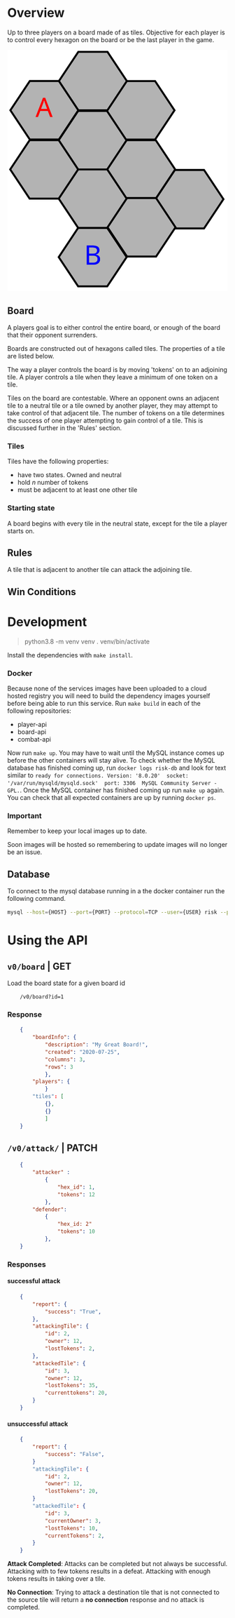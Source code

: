 # Overview 

Up to three players on a board made of as tiles. Objective for each player is
to control every hexagon on the board or be the last player in the game.

![Example Board](tiles.svg)

## Board

A players goal is to either control the entire board, or enough of the board
that their opponent surrenders.

Boards are constructed out of hexagons called tiles. The properties of a tile
are listed below.

The way a player controls the board is by moving 'tokens' on to an adjoining
tile. A player controls a tile when they leave a minimum of one token on a
tile. 

Tiles on the board are contestable. Where an opponent owns an adjacent tile to
a neutral tile or a tile owned by another player, they may attempt to take
control of that adjacent tile. The number of tokens on a tile determines the
success of one player attempting to gain control of a tile. This is discussed
further in the 'Rules' section.

###  Tiles 

Tiles have the following properties:
  - have two states. Owned and neutral
  - hold _n_ number of tokens
  - must be adjacent to at least one other tile

### Starting state 

A board begins with every tile in the neutral state, except for the tile a
player starts on. 

## Rules

A tile that is adjacent to another tile can attack the adjoining tile.

## Win Conditions

# Development

> python3.8 -m venv venv
> . venv/bin/activate

Install the dependencies with `make install`. 

### Docker

Because none of the services images have been uploaded to a cloud hosted
registry you will need to build the dependency images yourself before being
able to run this service. Run `make build` in each of the following
repositories:

- player-api
- board-api
- combat-api

Now run `make up`. You may have to wait until the MySQL instance comes up
before the other containers will stay alive. To check whether the MySQL
database has finished coming up, run `docker logs risk-db` and look for text
similar to `ready for connections. Version: '8.0.20'  socket:
'/var/run/mysqld/mysqld.sock'  port: 3306  MySQL Community Server - GPL.`. Once
the MySQL container has finished coming up run `make up` again. You can check
that all expected containers are up by running `docker ps`.

### Important 

Remember to keep your local images up to date.

Soon images will be hosted so remembering to update images will no longer be an
issue.

## Database

To connect to the mysql database running in a the docker container run the
following command.


``` bash
mysql --host={HOST} --port={PORT} --protocol=TCP --user={USER} risk --password={PASSWORD}
```
 
# Using the API 


## `v0/board` | GET


Load the board state for a given board id


``` http
    /v0/board?id=1
```

### Response 

```json
    {
        "boardInfo": {
            "description": "My Great Board!",
            "created": "2020-07-25",
            "columns": 3,
            "rows": 3
            },
        "players": {
            }
        "tiles": [
            {},
            {}
            ]
    }
```

## `/v0/attack/` | PATCH


``` json
    {
        "attacker" : 
            {
                "hex_id": 1,
                "tokens": 12
            },
        "defender":
            {
                "hex_id: 2"
                "tokens": 10
            },
    }
```

### Responses

#### successful attack

```json
    {
        "report": {
            "success": "True",
        },
        "attackingTile": {
            "id": 2,
            "owner": 12,
            "lostTokens": 2,
        },
        "attackedTile": {
            "id": 3,
            "owner": 12,
            "lostTokens": 35,
            "currenttokens": 20,
        }
    }
```

#### unsuccessful attack

```json
    {
        "report": {
            "success": "False",
        }
        "attackingTile": {
            "id": 2,
            "owner": 12,
            "lostTokens": 20,
        }
        "attackedTile": {
            "id": 3,
            "currentOwner": 3,
            "lostTokens": 10,
            "currentTokens": 2,
        }
    }
```

**Attack Completed**: Attacks can be completed but not always be successful.
Attacking with to few tokens results in a defeat. Attacking with enough tokens
results in taking over a tile.

**No Connection**: Trying to attack a destination tile that is not connected to
the source tile will return a __no connection__ response and no attack is
completed.
